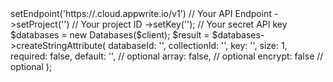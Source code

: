 <?php

use Appwrite\Client;
use Appwrite\Services\Databases;

$client = (new Client())
    ->setEndpoint('https://<REGION>.cloud.appwrite.io/v1') // Your API Endpoint
    ->setProject('<YOUR_PROJECT_ID>') // Your project ID
    ->setKey('<YOUR_API_KEY>'); // Your secret API key

$databases = new Databases($client);

$result = $databases->createStringAttribute(
    databaseId: '<DATABASE_ID>',
    collectionId: '<COLLECTION_ID>',
    key: '',
    size: 1,
    required: false,
    default: '<DEFAULT>', // optional
    array: false, // optional
    encrypt: false // optional
);